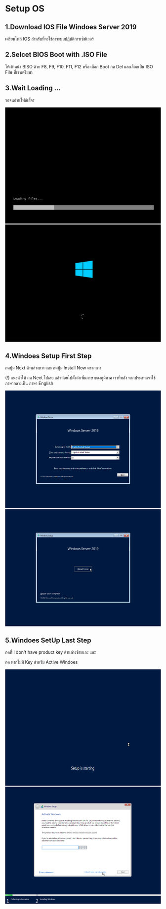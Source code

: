# Setup OS

## 1.Download IOS File Windoes Server 2019

เตรียมไฟล์ IOS สำหรับที่จะใช้ลงระบบปฏิบัติการเซิฟเวอร์

## 2.Selcet BIOS Boot with .ISO File

ให้เข้าหน้า BISO ด้วย F8, F9, F10, F11, F12 หรือ เลือก Boot กด Del และเลือกเป็น ISO File ที่เราเตรียมา

## 3.Wait Loading ...

รอจนอ่านไฟล์เส็จร

![](<.gitbook/assets/image (2) (1).png>)![](<.gitbook/assets/image (1).png>)

## 4.Windoes Setup First Step

กดปุ่ม Next ด้านล่างขวา และ กดปุ่ม Install Now ตรงกลาง

(!) แนะนำให้ กด Next ไปเลย แล้วค่อยไปตั้งค่าเพิ่มภาษาของภูมิภาค  เราที่หลัง หากประเทศเราใช้ภาษากลางเป็น ภาษา English

<img src=".gitbook/assets/image.png" alt="" data-size="original">![](<.gitbook/assets/image (3).png>)

## 5.Windoes SetUp Last Step

กดที่ I don't have product key ด้านล่างซ้ายและ และ

กด  หากไม่มี Key สำหรับ Active Windoes

![](<.gitbook/assets/image (4).png>)![](<.gitbook/assets/image (2).png>)
